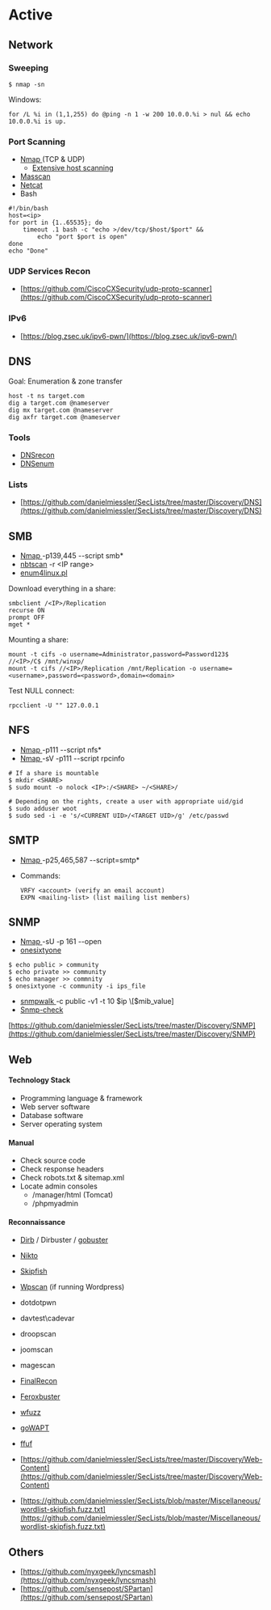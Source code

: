 # Active

## Network

### Sweeping

```
$ nmap -sn
```

Windows:

```
for /L %i in (1,1,255) do @ping -n 1 -w 200 10.0.0.%i > nul && echo 10.0.0.%i is up.
```

### Port Scanning

* [Nmap ](toolbox/network/nmap.md)(TCP & UDP)
  * [Extensive host scanning](toolbox/network/nmap.md#extensive-host-scanning)
* [Masscan](toolbox/network/masscan.md)
* [Netcat](toolbox/network/netcat.md)
* Bash

```
#!/bin/bash
host=<ip>
for port in {1..65535}; do
    timeout .1 bash -c "echo >/dev/tcp/$host/$port" &&
        echo "port $port is open"
done
echo "Done"
```

### UDP Services Recon

* [https://github.com/CiscoCXSecurity/udp-proto-scanner](https://github.com/CiscoCXSecurity/udp-proto-scanner)

### IPv6

* [https://blog.zsec.uk/ipv6-pwn/](https://blog.zsec.uk/ipv6-pwn/)

## DNS

Goal: Enumeration & zone transfer

```
host -t ns target.com
dig a target.com @nameserver
dig mx target.com @nameserver
dig axfr target.com @nameserver
```

### Tools

* [DNSrecon](toolbox/network/dnsrecon.md)
* [DNSenum](toolbox/network/dnsenum.md)

### Lists

* [https://github.com/danielmiessler/SecLists/tree/master/Discovery/DNS](https://github.com/danielmiessler/SecLists/tree/master/Discovery/DNS)

## SMB

* [Nmap ](toolbox/network/nmap.md)-p139,445 --script smb\*
* [nbtscan](toolbox/network/nbtscan.md) -r \<IP range>
* [enum4linux.pl](toolbox/network/enum4linux.md)

Download everything in a share:

```
smbclient /<IP>/Replication
recurse ON
prompt OFF
mget *
```

Mounting a share:

```
mount -t cifs -o username=Administrator,password=Password123$ //<IP>/C$ /mnt/winxp/
mount -t cifs //<IP>/Replication /mnt/Replication -o username=<username>,password=<password>,domain=<domain>
```

Test NULL connect:

```
rpcclient -U "" 127.0.0.1
```

## NFS

* [Nmap ](toolbox/network/nmap.md)-p111 --script nfs\*
* [Nmap ](toolbox/network/nmap.md)-sV -p111 --script rpcinfo

```
# If a share is mountable
$ mkdir <SHARE>
$ sudo mount -o nolock <IP>:/<SHARE> ~/<SHARE>/

# Depending on the rights, create a user with appropriate uid/gid
$ sudo adduser woot
$ sudo sed -i -e 's/<CURRENT UID>/<TARGET UID>/g' /etc/passwd
```

## SMTP

* [Nmap ](toolbox/network/nmap.md)-p25,465,587 --script=smtp\*
*   Commands:

    ```
    VRFY <account> (verify an email account)
    EXPN <mailing-list> (list mailing list members)
    ```

## SNMP

* [Nmap ](toolbox/network/nmap.md)-sU -p 161 --open
* [onesixtyone](toolbox/network/onesixtyone.md)

```
$ echo public > community
$ echo private >> community
$ echo manager >> commnity
$ onesixtyone -c community -i ips_file
```

* [snmpwalk ](toolbox/network/snmpwalk.md)-c public -v1 -t 10 $ip \[$mib\_value]
* [Snmp-check](toolbox/network/snmp-check.md)

[https://github.com/danielmiessler/SecLists/tree/master/Discovery/SNMP](https://github.com/danielmiessler/SecLists/tree/master/Discovery/SNMP)

## Web

#### Technology Stack

* Programming language & framework
* Web server software
* Database software
* Server operating system

#### Manual

* Check source code
* Check response headers
* Check robots.txt & sitemap.xml
* Locate admin consoles
  * /manager/html (Tomcat)
  * /phpmyadmin

#### Reconnaissance

* [Dirb](https://tools.kali.org/web-applications/dirb) / Dirbuster / [gobuster](toolbox/web/gobuster.md)
* [Nikto](https://tools.kali.org/information-gathering/nikto)
* [Skipfish](https://tools.kali.org/web-applications/skipfish)
* [Wpscan](https://tools.kali.org/web-applications/wpscan) (if running Wordpress)
* dotdotpwn
* davtest\cadevar
* droopscan
* joomscan
* magescan
* [FinalRecon](https://github.com/thewhiteh4t/FinalRecon)
* [Feroxbuster](https://github.com/epi052/feroxbuster)
* [wfuzz](https://github.com/xmendez/wfuzz)
* [goWAPT](https://github.com/dzonerzy/goWAPT)
* [ffuf](https://github.com/ffuf/ffuf)



* [https://github.com/danielmiessler/SecLists/tree/master/Discovery/Web-Content](https://github.com/danielmiessler/SecLists/tree/master/Discovery/Web-Content)
* [https://github.com/danielmiessler/SecLists/blob/master/Miscellaneous/wordlist-skipfish.fuzz.txt](https://github.com/danielmiessler/SecLists/blob/master/Miscellaneous/wordlist-skipfish.fuzz.txt)

## Others

* [https://github.com/nyxgeek/lyncsmash](https://github.com/nyxgeek/lyncsmash)
* [https://github.com/sensepost/SPartan](https://github.com/sensepost/SPartan)

